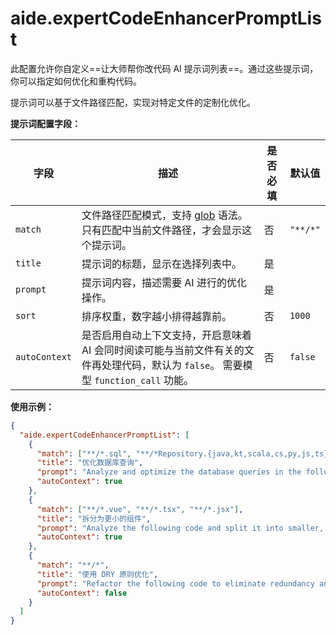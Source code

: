 # aide.expertCodeEnhancerPromptList

此配置允许你自定义==让大师帮你改代码 AI 提示词列表==。通过这些提示词，你可以指定如何优化和重构代码。

提示词可以基于文件路径匹配，实现对特定文件的定制化优化。

**提示词配置字段：**

| 字段          | 描述                                                                                                                                 | 是否必填 | 默认值   |
| ------------- | ------------------------------------------------------------------------------------------------------------------------------------ | -------- | -------- |
| `match`       | 文件路径匹配模式，支持 [glob](https://github.com/isaacs/node-glob) 语法。只有匹配中当前文件路径，才会显示这个提示词。                | 否       | `"**/*"` |
| `title`       | 提示词的标题，显示在选择列表中。                                                                                                     | 是       |          |
| `prompt`      | 提示词内容，描述需要 AI 进行的优化操作。                                                                                             | 是       |          |
| `sort`        | 排序权重，数字越小排得越靠前。                                                                                                       | 否       | `1000`   |
| `autoContext` | 是否启用自动上下文支持，开启意味着 AI 会同时阅读可能与当前文件有关的文件再处理代码，默认为 `false`。 需要模型 `function_call` 功能。 | 否       | `false`  |

**使用示例：**

```json
{
  "aide.expertCodeEnhancerPromptList": [
    {
      "match": ["**/*.sql", "**/*Repository.{java,kt,scala,cs,py,js,ts}"],
      "title": "优化数据库查询",
      "prompt": "Analyze and optimize the database queries in the following code. Focus on improving query performance, reducing unnecessary joins, optimizing indexing suggestions, and ensuring efficient data retrieval patterns.",
      "autoContext": true
    },
    {
      "match": ["**/*.vue", "**/*.tsx", "**/*.jsx"],
      "title": "拆分为更小的组件",
      "prompt": "Analyze the following code and split it into smaller, more manageable components. Focus on identifying reusable parts, separating concerns, and improving overall component structure. Provide the refactored code.",
      "autoContext": true
    },
    {
      "match": "**/*",
      "title": "使用 DRY 原则优化",
      "prompt": "Refactor the following code to eliminate redundancy and improve maintainability by applying the DRY (Don't Repeat Yourself) principle. Identify repeated code patterns and abstract them into reusable functions or classes as appropriate.",
      "autoContext": false
    }
  ]
}
```
